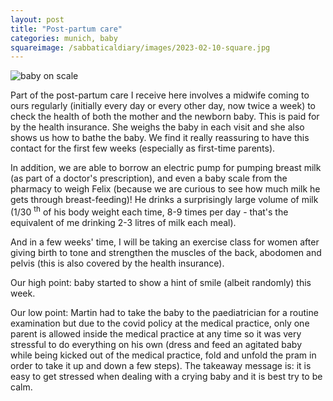 ```yaml
---
layout: post
title: "Post-partum care"
categories: munich, baby
squareimage: /sabbaticaldiary/images/2023-02-10-square.jpg
---
```

<img src="/sabbaticaldiary/images/2023-02-10.jpg" alt="baby on scale" class="center">

Part of the post-partum care I receive here involves a midwife coming to ours regularly (initially every day or every other day, now twice a week) to check the health of both the mother and the newborn baby. This is paid for by the health insurance. She weighs the baby in each visit and she also shows us how to bathe the baby. We find it really reassuring to have this contact for the first few weeks (especially as first-time parents).

In addition, we are able to borrow an electric pump for pumping breast milk (as part of a doctor's prescription), and even a baby scale from the pharmacy to weigh Felix (because we are curious to see how much milk he gets through breast-feeding)! He drinks a surprisingly large volume of milk (1/30 <sup>th</sup> of his body weight each time, 8-9 times per day - that's the equivalent of me drinking 2-3 litres of milk each meal).

And in a few weeks' time, I will be taking an exercise class for women after giving birth to tone and strengthen the muscles of the back, abodomen and pelvis (this is also covered by the health insurance).

Our high point: baby started to show a hint of smile (albeit randomly) this week. 

Our low point: Martin had to take the baby to the paediatrician for a routine examination but due to the covid policy at the medical practice, only one parent is allowed inside the medical practice at any time so it was very stressful to do everything on his own (dress and feed an agitated baby while being kicked out of the medical practice, fold and unfold the pram in order to take it up and down a few steps). The takeaway message is: it is easy to get stressed when dealing with a crying baby and it is best try to be calm.